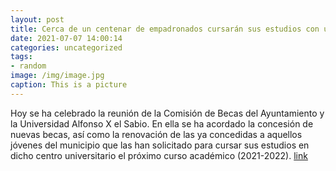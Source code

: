 ```yaml
---
layout: post
title: Cerca de un centenar de empadronados cursarán sus estudios con una beca en la UAX
date: 2021-07-07 14:00:14
categories: uncategorized
tags:
- random
image: /img/image.jpg
caption: This is a picture
---
```

Hoy se ha celebrado la reunión de la Comisión de Becas del Ayuntamiento y la Universidad Alfonso X el Sabio. En ella se ha acordado la concesión de nuevas becas, así como la renovación de las ya concedidas a aquellos jóvenes del municipio que las han solicitado para cursar sus estudios en dicho centro universitario el próximo curso académico (2021-2022).  [link](https://www.ayto-villacanada.es/noticias/cerca-de-un-centenar-de-empadronados-cursaran-sus-estudios-con-una-beca-en-la-uax/)
